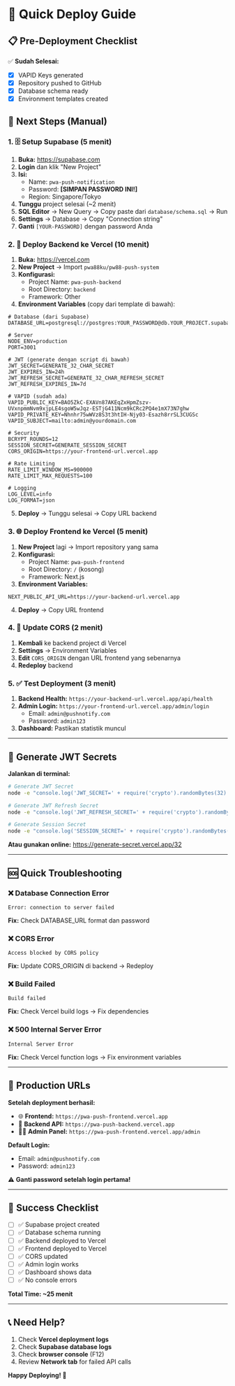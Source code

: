 # 🚀 Quick Deploy Guide

## 📋 Pre-Deployment Checklist

✅ **Sudah Selesai:**
- [x] VAPID Keys generated
- [x] Repository pushed to GitHub
- [x] Database schema ready
- [x] Environment templates created

## 🎯 Next Steps (Manual)

### 1. 🗄️ Setup Supabase (5 menit)

1. **Buka:** https://supabase.com
2. **Login** dan klik "New Project"
3. **Isi:**
   - Name: `pwa-push-notification`
   - Password: **[SIMPAN PASSWORD INI!]**
   - Region: Singapore/Tokyo
4. **Tunggu** project selesai (~2 menit)
5. **SQL Editor** → New Query → Copy paste dari `database/schema.sql` → Run
6. **Settings** → Database → Copy "Connection string"
7. **Ganti** `[YOUR-PASSWORD]` dengan password Anda

### 2. 🔧 Deploy Backend ke Vercel (10 menit)

1. **Buka:** https://vercel.com
2. **New Project** → Import `pwa88ku/pw88-push-system`
3. **Konfigurasi:**
   - Project Name: `pwa-push-backend`
   - Root Directory: `backend`
   - Framework: Other
4. **Environment Variables** (copy dari template di bawah):

```env
# Database (dari Supabase)
DATABASE_URL=postgresql://postgres:YOUR_PASSWORD@db.YOUR_PROJECT.supabase.co:5432/postgres

# Server
NODE_ENV=production
PORT=3001

# JWT (generate dengan script di bawah)
JWT_SECRET=GENERATE_32_CHAR_SECRET
JWT_EXPIRES_IN=24h
JWT_REFRESH_SECRET=GENERATE_32_CHAR_REFRESH_SECRET
JWT_REFRESH_EXPIRES_IN=7d

# VAPID (sudah ada)
VAPID_PUBLIC_KEY=BAO5ZkC-EXAVn87AKEqZxHpmZszv-UVxnpmmNvm9xjpLE4sgoW5wJqz-ESTjG411Ncm9kCRc2PQ4e1mX73N7ghw
VAPID_PRIVATE_KEY=Nhnhr75wWVz8S3t3htIH-Njy03-Esazh8rrSL3CUGSc
VAPID_SUBJECT=mailto:admin@yourdomain.com

# Security
BCRYPT_ROUNDS=12
SESSION_SECRET=GENERATE_SESSION_SECRET
CORS_ORIGIN=https://your-frontend-url.vercel.app

# Rate Limiting
RATE_LIMIT_WINDOW_MS=900000
RATE_LIMIT_MAX_REQUESTS=100

# Logging
LOG_LEVEL=info
LOG_FORMAT=json
```

5. **Deploy** → Tunggu selesai → Copy URL backend

### 3. 🌐 Deploy Frontend ke Vercel (5 menit)

1. **New Project** lagi → Import repository yang sama
2. **Konfigurasi:**
   - Project Name: `pwa-push-frontend`
   - Root Directory: `/` (kosong)
   - Framework: Next.js
3. **Environment Variables:**
```env
NEXT_PUBLIC_API_URL=https://your-backend-url.vercel.app
```
4. **Deploy** → Copy URL frontend

### 4. 🔄 Update CORS (2 menit)

1. **Kembali** ke backend project di Vercel
2. **Settings** → Environment Variables
3. **Edit** `CORS_ORIGIN` dengan URL frontend yang sebenarnya
4. **Redeploy** backend

### 5. ✅ Test Deployment (3 menit)

1. **Backend Health:** `https://your-backend-url.vercel.app/api/health`
2. **Admin Login:** `https://your-frontend-url.vercel.app/admin/login`
   - Email: `admin@pushnotify.com`
   - Password: `admin123`
3. **Dashboard:** Pastikan statistik muncul

---

## 🔐 Generate JWT Secrets

**Jalankan di terminal:**

```bash
# Generate JWT Secret
node -e "console.log('JWT_SECRET=' + require('crypto').randomBytes(32).toString('base64'))"

# Generate JWT Refresh Secret
node -e "console.log('JWT_REFRESH_SECRET=' + require('crypto').randomBytes(32).toString('base64'))"

# Generate Session Secret
node -e "console.log('SESSION_SECRET=' + require('crypto').randomBytes(32).toString('base64'))"
```

**Atau gunakan online:** https://generate-secret.vercel.app/32

---

## 🆘 Quick Troubleshooting

### ❌ Database Connection Error
```
Error: connection to server failed
```
**Fix:** Check DATABASE_URL format dan password

### ❌ CORS Error
```
Access blocked by CORS policy
```
**Fix:** Update CORS_ORIGIN di backend → Redeploy

### ❌ Build Failed
```
Build failed
```
**Fix:** Check Vercel build logs → Fix dependencies

### ❌ 500 Internal Server Error
```
Internal Server Error
```
**Fix:** Check Vercel function logs → Fix environment variables

---

## 📱 Production URLs

**Setelah deployment berhasil:**

- 🌐 **Frontend:** `https://pwa-push-frontend.vercel.app`
- 🔧 **Backend API:** `https://pwa-push-backend.vercel.app`
- 👨‍💼 **Admin Panel:** `https://pwa-push-frontend.vercel.app/admin`

**Default Login:**
- Email: `admin@pushnotify.com`
- Password: `admin123`

⚠️ **Ganti password setelah login pertama!**

---

## 🎉 Success Checklist

- [ ] ✅ Supabase project created
- [ ] ✅ Database schema running
- [ ] ✅ Backend deployed to Vercel
- [ ] ✅ Frontend deployed to Vercel
- [ ] ✅ CORS updated
- [ ] ✅ Admin login works
- [ ] ✅ Dashboard shows data
- [ ] ✅ No console errors

**Total Time: ~25 menit**

---

## 📞 Need Help?

1. Check **Vercel deployment logs**
2. Check **Supabase database logs**
3. Check **browser console** (F12)
4. Review **Network tab** for failed API calls

**Happy Deploying! 🚀**